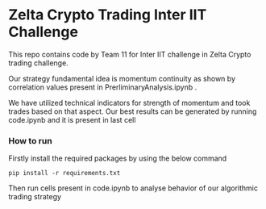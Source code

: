 # Zelta Crypto Trading Inter IIT Challenge

This repo contains code by Team 11 for Inter IIT challenge in Zelta Crypto trading challenge.

Our strategy fundamental idea is momentum continuity as shown by correlation values present in PrerliminaryAnalysis.ipynb .

We have utilized technical indicators for strength of momentum and took trades based on that aspect. Our best results can be generated by running code.ipynb and it is present in last cell

### How to run

Firstly install the required packages by using the below command

```pip install -r requirements.txt```

Then run cells present in code.ipynb to analyse behavior of our algorithmic trading strategy